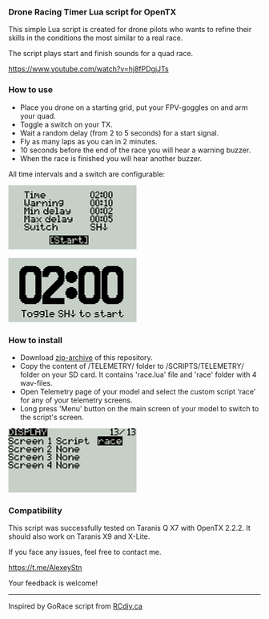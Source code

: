 ### Drone Racing Timer Lua script for OpenTX

This simple Lua script is created for drone pilots who wants to refine their skills in the conditions the most similar to a real race.

The script plays start and finish sounds for a quad race.

https://www.youtube.com/watch?v=hj8fPDgjJTs

### How to use
* Place you drone on a starting grid, put your FPV-goggles on and arm your quad.
* Toggle a switch on your TX.
* Wait a random delay (from 2 to 5 seconds) for a start signal.
* Fly as many laps as you can in 2 minutes.
* 10 seconds before the end of the race you will hear a warning buzzer.
* When the race is finished you will hear another buzzer.

All time intervals and a switch are configurable:

![IMG](https://github.com/alexeystn/droneracing-timer-lua-script/blob/master/images/scr1.png)

![IMG](https://github.com/alexeystn/droneracing-timer-lua-script/blob/master/images/scr2.png)

### How to install
* Download [zip-archive](https://github.com/alexeystn/droneracing-timer-lua-script/archive/master.zip) of this repository.
* Copy the content of /TELEMETRY/ folder to /SCRIPTS/TELEMETRY/ folder on your SD card. It contains 'race.lua' file and 'race' folder with 4 wav-files.
* Open Telemetry page of your model and select the custom script ‘race’ for any of your telemetry screens.
* Long press 'Menu' button on the main screen of your model to switch to the script's screen.

![IMG](https://github.com/alexeystn/droneracing-timer-lua-script/blob/master/images/scr0.png)
 
### Compatibility
This script was successfully tested on Taranis Q X7 with OpenTX 2.2.2. 
It should also work on Taranis X9 and X-Lite.

If you face any issues, feel free to contact me.

https://t.me/AlexeyStn

Your feedback is welcome!

-------

Inspired by GoRace script from [RCdiy.ca](http://rcdiy.ca/quad-race-start-sequence-gorace/)
